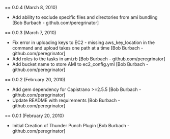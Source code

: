 == 0.0.4 (March 8, 2010)

* Add ability to exclude specific files and directories from ami bundling [Bob Burbach - github.com/peregrinator]

== 0.0.3 (March 7, 2010)

* Fix error in uploading keys to EC2 - missing aws_key_location in the command and upload takes one path at a time [Bob Burbach - github.com/peregrinator]
* Add roles to the tasks in ami.rb [Bob Burbach - github.com/peregrinator]
* Add bucket name to store AMI to ec2_config.yml [Bob Burbach - github.com/peregrinator]

== 0.0.2 (February 20, 2010)

* Add gem dependency for Capistrano >=2.5.5 [Bob Burbach - github.com/peregrinator]
* Update README with requirements [Bob Burbach - github.com/peregrinator]

== 0.0.1 (February 20, 2010)

* Initial Creation of Thunder Punch Plugin [Bob Burbach - github.com/peregrinator]
